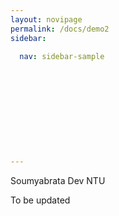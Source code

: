 ```yaml
---
layout: novipage
permalink: /docs/demo2
sidebar:

  nav: sidebar-sample











---
```

Soumyabrata Dev
NTU


To be updated
